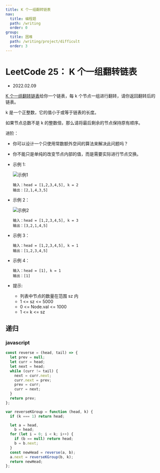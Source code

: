 ```yaml
---
title: K 个一组翻转链表
nav:
  title: 编程题
  path: /writing
  order: 0
group:
  title: 困难
  path: /writing/project/difficult
  order: 3
---
```


# LeetCode 25： K 个一组翻转链表

- 2022.02.09

[K 个一组翻转链表](https://leetcode-cn.com/problems/reverse-nodes-in-k-group/)给你一个链表，每 k 个节点一组进行翻转，请你返回翻转后的链表。

k 是一个正整数，它的值小于或等于链表的长度。

如果节点总数不是 k 的整数倍，那么请将最后剩余的节点保持原有顺序。

进阶：

- 你可以设计一个只使用常数额外空间的算法来解决此问题吗？
- 你不能只是单纯的改变节点内部的值，而是需要实际进行节点交换。

- 示例 1:

  ![示例1](https://assets.leetcode.com/uploads/2020/10/03/reverse_ex1.jpg)

  ```
  输入：head = [1,2,3,4,5], k = 2
  输出：[2,1,4,3,5]
  ```

- 示例 2：

  ![示例2](https://assets.leetcode.com/uploads/2020/10/03/reverse_ex2.jpg)

  ```
  输入：head = [1,2,3,4,5], k = 3
  输出：[3,2,1,4,5]
  ```

- 示例 3：

  ```
  输入：head = [1,2,3,4,5], k = 1
  输出：[1,2,3,4,5]
  ```

- 示例 4：

  ```
  输入：head = [1], k = 1
  输出：[1]
  ```

- 提示:
  - 列表中节点的数量在范围 sz 内
  - 1 <= sz <= 5000
  - 0 <= Node.val <= 1000
  - 1 <= k <= sz

## 递归

### javascript

```js
const reverse = (head, tail) => {
  let prev = null;
  let curr = head;
  let next = head;
  while (curr != tail) {
    next = curr.next;
    curr.next = prev;
    prev = curr;
    curr = next;
  }
  return prev;
};

var reverseKGroup = function (head, k) {
  if (k === 1) return head;

  let a = head,
    b = head;
  for (let i = 0; i < k; i++) {
    if (b == null) return head;
    b = b.next;
  }
  const newHead = reverse(a, b);
  a.next = reverseKGroup(b, k);
  return newHead;
};
```
